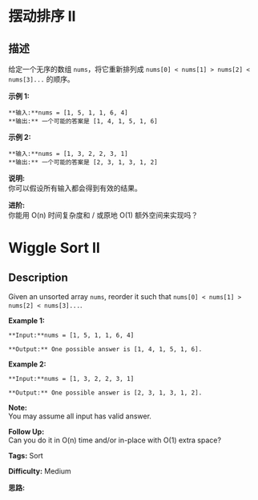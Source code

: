 # 摆动排序 II

## 描述

给定一个无序的数组 `nums`，将它重新排列成 `nums[0] < nums[1] > nums[2] < nums[3]...` 的顺序。

**示例  1:**

    
    
    **输入:**nums = [1, 5, 1, 1, 6, 4]
    **输出:** 一个可能的答案是 [1, 4, 1, 5, 1, 6]

**示例 2:**

    
    
    **输入:**nums = [1, 3, 2, 2, 3, 1]
    **输出:** 一个可能的答案是 [2, 3, 1, 3, 1, 2]

**说明:**  
你可以假设所有输入都会得到有效的结果。

**进阶:**  
你能用 O(n) 时间复杂度和 / 或原地 O(1) 额外空间来实现吗？



# Wiggle Sort II

## Description



Given an unsorted array `nums`, reorder it such that `nums[0] < nums[1] > nums[2] < nums[3]...`.

**Example 1:**

    
    
    **Input:**nums = [1, 5, 1, 1, 6, 4]
    **Output:** One possible answer is [1, 4, 1, 5, 1, 6].

**Example 2:**

    
    
    **Input:**nums = [1, 3, 2, 2, 3, 1]
    **Output:** One possible answer is [2, 3, 1, 3, 1, 2].

**Note:**  
You may assume all input has valid answer.

**Follow Up:**  
Can you do it in O(n) time and/or in-place with O(1) extra space?


**Tags:** Sort

**Difficulty:** Medium

**思路:**
